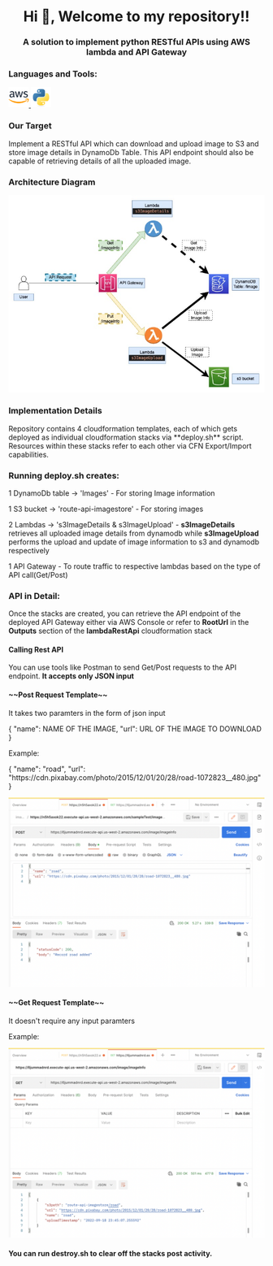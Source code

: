 <h1 align="center">Hi 👋, Welcome to my repository!!</h1>
<h3 align="center">A solution to implement python RESTful APIs using AWS lambda and API Gateway</h3>

<h3 align="left">Languages and Tools:</h3>
<p align="left"> <a href="https://aws.amazon.com" target="_blank" rel="noreferrer"> <img src="https://raw.githubusercontent.com/devicons/devicon/master/icons/amazonwebservices/amazonwebservices-original-wordmark.svg" alt="aws" width="40" height="40"/> </a> <a href="https://www.python.org" target="_blank" rel="noreferrer"> <img src="https://raw.githubusercontent.com/devicons/devicon/master/icons/python/python-original.svg" alt="python" width="40" height="40"/> </a> </p>


<h3 align="left">Our Target</h3>
<p align="left"> Implement a RESTful API which can download and upload image to S3 and store image details in DynamoDb Table. 
  This API endpoint should also be capable of retrieving details of all the uploaded image.
</p>

<h3 align="left">Architecture Diagram</h3>

![alt text](https://github.com/shekharsanatan92/python-lambda-apigateway/blob/master/ReadmeImages/python-lambda-ApiGateway.jpg?raw=true)

<h3 align="left">Implementation Details</h3>
Repository contains 4 cloudformation templates, each of which gets deployed as individual cloudformation stacks via **deploy.sh** script. Resources within these stacks refer to each other via CFN Export/Import capabilities. 
<h3 align="left">Running deploy.sh creates:</h3> 
<p align="left"> 1 DynamoDb table -> 'Images' - For storing Image information </p>
<p align="left"> 1 S3 bucket -> 'route-api-imagestore' - For storing images </p>

2 Lambdas -> 's3ImageDetails & s3ImageUpload' - **s3ImageDetails** retrieves all uploaded image details from dynamodb while **s3ImageUpload** performs the upload and update of image information to s3 and dynamodb respectively

<p align="left"> 1 API Gateway - To route traffic to respective lambdas based on the type of API call(Get/Post)</p>

<h3 align="left">API in Detail:</h3> 

Once the stacks are created, you can retrieve the API endpoint of the deployed API Gateway either via AWS Console or refer to **RootUrl** in the **Outputs** section of the **lambdaRestApi** cloudformation stack 

<h4 align="left">Calling Rest API</h4> 

You can use tools like Postman to send Get/Post requests to the API endpoint. **It accepts only JSON input**

<h4 align="left">~~Post Request Template~~</h4> 
<p align="left"> It takes two paramters in the form of json input</p>
<p align="left"> {
  "name": NAME OF THE IMAGE,
  "url": URL OF THE IMAGE TO DOWNLOAD
} </p>
<p align="left"> Example:</p>
<p align="left"> {
  "name": "road",
  "url": "https://cdn.pixabay.com/photo/2015/12/01/20/28/road-1072823__480.jpg"
} </p>

![alt text](https://github.com/shekharsanatan92/python-lambda-apigateway/blob/master/ReadmeImages/PostRequest.png?raw=true)


<h4 align="left">~~Get Request Template~~</h4> 
<p align="left"> It doesn't require any input paramters </p>
<p align="left"> Example:</p>

![alt text](https://github.com/shekharsanatan92/python-lambda-apigateway/blob/master/ReadmeImages/GetRequest.png?raw=true)

<h4 align="left">You can run destroy.sh to clear off the stacks post activity.</h4>
